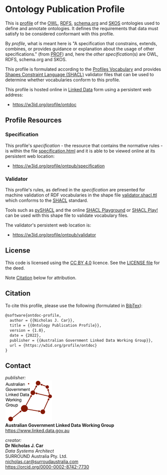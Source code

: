 # Ontology Publication Profile
This is [profile](https://www.w3.org/TR/dx-prof/#definitions) of the [OWL](https://www.w3.org/TR/owl2-overview/), [RDFS](https://www.w3.org/TR/rdf-schema/), [schema.org](https://schema.org) and [SKOS](https://www.w3.org/TR/skos-reference/) ontologies used to define and annotate ontologies. It defines the requirements that data must satisfy to be considered conformant with this profile.

By *profile*, what is meant here is "A specification that constrains, extends, combines, or provides guidance or explanation about the usage of other specifications." (from [PROF](https://www.w3.org/TR/dx-prof/#definitions)) and, here the *other specification*(s) are OWL, RDFS, schema.org and SKOS.

This profile is formulated according to the [Profiles Vocabulary](https://www.w3.org/TR/dx-prof/) and provides [Shapes Constraint Language (SHACL)](https://www.w3.org/TR/shacl/) validator files that can be used to determine whether vocabularies conform to this profile.

This profile is hosted online in [Linked Data](https://www.w3.org/standards/semanticweb/data) form using a persistent web address:

* <https://w3id.org/profile/ontdoc>


## Profile Resources

### Specification
This profile's _specification_ - the resource that contains the normative rules - is within the file [specification.html](specification.html) and it is able to be viewed online at its persistent web location:

* <https://w3id.org/profile/ontpub/specification>

### Validator
This profile's rules, as defined in the _specification_ are presented for machine validation of RDF vocabularies in the shape file [validator.shacl.ttl](validator.shacl.ttl) which conforms to the [SHACL](https://www.w3.org/TR/shacl/) standard.

Tools such as [pySHACL](https://github.com/RDFLib/pySHACL) and the online [SHACL Playground](https://shacl.org/playground/) or [SHACL Play!](https://shacl-play.sparna.fr/play/) can be used with this shape file to validate vocabulary files.

The validator's persistent web location is:

* <https://w3id.org/profile/ontpub/validator>

## License  
This code is licensed using the [CC BY 4.0](https://creativecommons.org/licenses/by/4.0/) licence. See the [LICENSE file](LICENSE) for the deed. 

Note [Citation](#citation) below for attribution.


## Citation
To cite this profile, please use the following (formulated in [BibTex](http://www.bibtex.org/)):

```
@software{ontdoc-profile,
  author = {{Nicholas J. Car}},
  title = {{Ontology Publication Profile}},
  version = {1.0},
  date = {2022},
  publisher = {{Australian Government Linked Data Working Group}},
  url = {https://w3id.org/profile/ontdoc}
}
``` 


## Contact
*publisher:*  
![](style/agldwg-logo-ochre-150.png)  
**Australian Government Linked Data Working Group**  
<https://www.linked.data.gov.au>  

*creator:*  
**Dr Nicholas J. Car**  
*Data Systems Architect*  
SURROUND Australia Pty. Ltd.  
<nicholas.car@surroudaustralia.com>  
<https://orcid.org/0000-0002-8742-7730>
